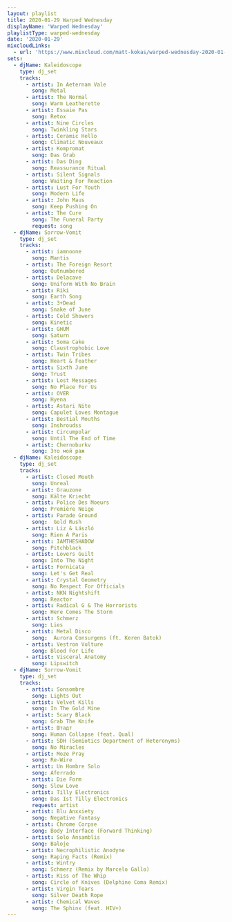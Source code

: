 ```yaml
---
layout: playlist
title: 2020-01-29 Warped Wednesday
displayName: 'Warped Wednesday'
playlistType: warped-wednesday
date: '2020-01-29'
mixcloudLinks:
  - url: 'https://www.mixcloud.com/matt-kokas/warped-wednesday-2020-01-29-dj-sorrow-vomit-seidenfadens-louisville-ky'
sets:
  - djName: Kaleidoscope
    type: dj_set
    tracks:
      - artist: In Aeternam Vale
        song: Metal
      - artist: The Normal
        song: Warm Leatherette
      - artist: Essaie Pas
        song: Retox
      - artist: Nine Circles
        song: Twinkling Stars
      - artist: Ceramic Hello
        song: Climatic Nouveaux
      - artist: Kompromat
        song: Das Grab
      - artist: Das Ding
        song: Reassurance Ritual
      - artist: Silent Signals
        song: Waiting For Reaction
      - artist: Lust For Youth
        song: Modern Life
      - artist: John Maus
        song: Keep Pushing On
      - artist: The Cure
        song: The Funeral Party
        request: song
  - djName: Sorrow-Vomit
    type: dj_set
    tracks:
      - artist: iamnoone
        song: Mantis
      - artist: The Foreign Resort
        song: Outnumbered
      - artist: Delacave
        song: Uniform With No Brain
      - artist: Riki
        song: Earth Song
      - artist: 3+Dead
        song: Snake of June
      - artist: Cold Showers
        song: Kinetic
      - artist: GHUM
        song: Saturn
      - artist: Soma Cake
        song: Claustrophobic Love
      - artist: Twin Tribes
        song: Heart & Feather
      - artist: Sixth June
        song: Trust
      - artist: Lost Messages
        song: No Place For Us
      - artist: OVER
        song: Hyena
      - artist: Astari Nite
        song: Capulet Loves Montague
      - artist: Bestial Mouths
        song: Inshroudss
      - artist: Circumpolar
        song: Until The End of Time
      - artist: Chernoburkv
        song: Это мой раж
  - djName: Kaleidoscope
    type: dj_set
    tracks:
      - artist: Closed Mouth
        song: Unreal
      - artist: Grauzone
        song: Kälte Kriecht
      - artist: Police Des Moeurs
        song: Première Neige
      - artist: Parade Ground
        song:  Gold Rush
      - artist: Liz & László
        song: Rien À Paris
      - artist: IAMTHESHADOW
        song: Pitchblack
      - artist: Lovers Guilt
        song: Into The Night
      - artist: Fornicata
        song: Let's Get Real
      - artist: Crystal Geometry
        song: No Respect For Officials
      - artist: NKN Nightshift
        song: Reactor
      - artist: Radical G & The Horrorists
        song: Here Comes The Storm
      - artist: Schmerz
        song: Lies
      - artist: Metal Disco
        song:  Aurora Consurgens (ft. Keren Batok)
      - artist: Vestron Vulture
        song: Blood For Life
      - artist: Visceral Anatomy
        song: Lipswitch
  - djName: Sorrow-Vomit
    type: dj_set
    tracks:
      - artist: Sonsombre
        song: Lights Out
      - artist: Velvet Kills
        song: In The Gold Mine
      - artist: Scary Black
        song: Grab The Knife
      - artist: Штадт
        song: Human Collapse (feat. Qual)
      - artist: SDH (Semiotics Department of Heteronyms)
        song: No Miracles
      - artist: Moze Pray
        song: Re-Wire
      - artist: Un Hombre Solo
        song: Aferrado
      - artist: Die Form
        song: Slow Love
      - artist: Tilly Electronics
        song: Das Ist Tilly Electronics
        request: artist
      - artist: Blu Anxxiety
        song: Negative Fantasy
      - artist: Chrome Corpse
        song: Body Interface (Forward Thinking)
      - artist: Solo Ansamblis
        song: Baloje
      - artist: Necrophilistic Anodyne
        song: Raping Facts (Remix)
      - artist: Wintry
        song: Schmerz (Remix by Marcelo Gallo)
      - artist: Kiss of The Whip
        song: Circle of Knives (Delphine Coma Remix)
      - artist: Virgin Tears
        song: Silver Death Rope
      - artist: Chemical Waves
        song: The Sphinx (feat. HIV+)
---
```

